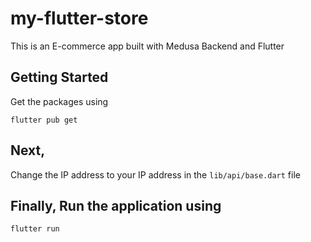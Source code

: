 # my-flutter-store
This is an E-commerce app built with Medusa Backend and Flutter

## Getting Started
Get the packages using

``` 
flutter pub get
```

## Next,

Change the IP address to your IP address in the `lib/api/base.dart` file

## Finally, Run the application using

```
flutter run
```

